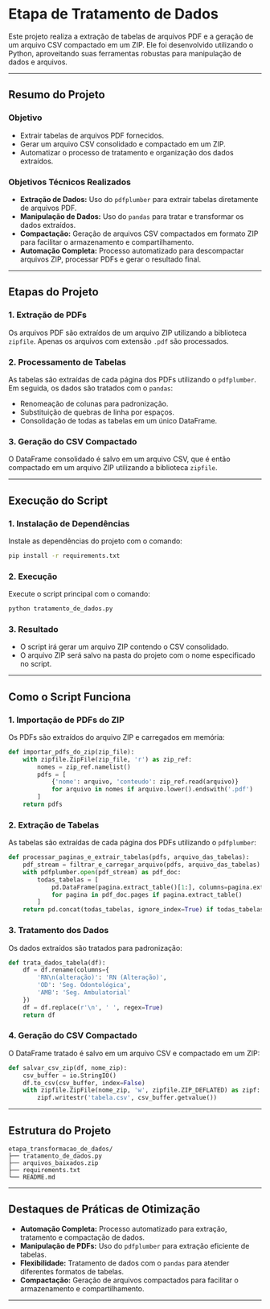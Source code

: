 # **Etapa de Tratamento de Dados**

Este projeto realiza a extração de tabelas de arquivos PDF e a geração de um arquivo CSV compactado em um ZIP. Ele foi desenvolvido utilizando o Python, aproveitando suas ferramentas robustas para manipulação de dados e arquivos.

---

## **Resumo do Projeto**

### **Objetivo**
- Extrair tabelas de arquivos PDF fornecidos.
- Gerar um arquivo CSV consolidado e compactado em um ZIP.
- Automatizar o processo de tratamento e organização dos dados extraídos.

### **Objetivos Técnicos Realizados**
- **Extração de Dados:** Uso do `pdfplumber` para extrair tabelas diretamente de arquivos PDF.
- **Manipulação de Dados:** Uso do `pandas` para tratar e transformar os dados extraídos.
- **Compactação:** Geração de arquivos CSV compactados em formato ZIP para facilitar o armazenamento e compartilhamento.
- **Automação Completa:** Processo automatizado para descompactar arquivos ZIP, processar PDFs e gerar o resultado final.

---

## **Etapas do Projeto**

### **1. Extração de PDFs**
Os arquivos PDF são extraídos de um arquivo ZIP utilizando a biblioteca `zipfile`. Apenas os arquivos com extensão `.pdf` são processados.

### **2. Processamento de Tabelas**
As tabelas são extraídas de cada página dos PDFs utilizando o `pdfplumber`. Em seguida, os dados são tratados com o `pandas`:
- Renomeação de colunas para padronização.
- Substituição de quebras de linha por espaços.
- Consolidação de todas as tabelas em um único DataFrame.

### **3. Geração do CSV Compactado**
O DataFrame consolidado é salvo em um arquivo CSV, que é então compactado em um arquivo ZIP utilizando a biblioteca `zipfile`.

---

## **Execução do Script**

### **1. Instalação de Dependências**
Instale as dependências do projeto com o comando:
```bash
pip install -r requirements.txt
```

### **2. Execução**
Execute o script principal com o comando:
```bash
python tratamento_de_dados.py
```

### **3. Resultado**
- O script irá gerar um arquivo ZIP contendo o CSV consolidado.
- O arquivo ZIP será salvo na pasta do projeto com o nome especificado no script.

---

## **Como o Script Funciona**

### **1. Importação de PDFs do ZIP**
Os PDFs são extraídos do arquivo ZIP e carregados em memória:
```python
def importar_pdfs_do_zip(zip_file):
    with zipfile.ZipFile(zip_file, 'r') as zip_ref:
        nomes = zip_ref.namelist()
        pdfs = [
            {'nome': arquivo, 'conteudo': zip_ref.read(arquivo)}
            for arquivo in nomes if arquivo.lower().endswith('.pdf')
        ]
    return pdfs
```

### **2. Extração de Tabelas**
As tabelas são extraídas de cada página dos PDFs utilizando o `pdfplumber`:
```python
def processar_paginas_e_extrair_tabelas(pdfs, arquivo_das_tabelas):
    pdf_stream = filtrar_e_carregar_arquivo(pdfs, arquivo_das_tabelas)
    with pdfplumber.open(pdf_stream) as pdf_doc:
        todas_tabelas = [
            pd.DataFrame(pagina.extract_table()[1:], columns=pagina.extract_table()[0])
            for pagina in pdf_doc.pages if pagina.extract_table()
        ]
    return pd.concat(todas_tabelas, ignore_index=True) if todas_tabelas else None
```

### **3. Tratamento dos Dados**
Os dados extraídos são tratados para padronização:
```python
def trata_dados_tabela(df):
    df = df.rename(columns={
        'RN\n(alteração)': 'RN (Alteração)',
        'OD': 'Seg. Odontológica',
        'AMB': 'Seg. Ambulatorial'
    })
    df = df.replace(r'\n', ' ', regex=True)
    return df
```

### **4. Geração do CSV Compactado**
O DataFrame tratado é salvo em um arquivo CSV e compactado em um ZIP:
```python
def salvar_csv_zip(df, nome_zip):
    csv_buffer = io.StringIO()
    df.to_csv(csv_buffer, index=False)
    with zipfile.ZipFile(nome_zip, 'w', zipfile.ZIP_DEFLATED) as zipf:
        zipf.writestr('tabela.csv', csv_buffer.getvalue())
```

---

## **Estrutura do Projeto**
```
etapa_transformacao_de_dados/
├── tratamento_de_dados.py
├── arquivos_baixados.zip
├── requirements.txt
└── README.md
```

---

## **Destaques de Práticas de Otimização**
- **Automação Completa:** Processo automatizado para extração, tratamento e compactação de dados.
- **Manipulação de PDFs:** Uso do `pdfplumber` para extração eficiente de tabelas.
- **Flexibilidade:** Tratamento de dados com o `pandas` para atender diferentes formatos de tabelas.
- **Compactação:** Geração de arquivos compactados para facilitar o armazenamento e compartilhamento.

---